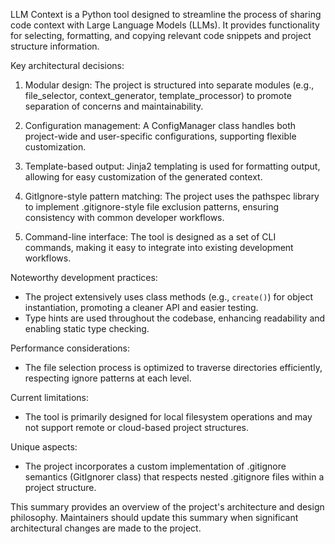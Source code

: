 LLM Context is a Python tool designed to streamline the process of sharing code context with Large Language Models (LLMs). It provides functionality for selecting, formatting, and copying relevant code snippets and project structure information.

Key architectural decisions:
1. Modular design: The project is structured into separate modules (e.g., file_selector, context_generator, template_processor) to promote separation of concerns and maintainability.

2. Configuration management: A ConfigManager class handles both project-wide and user-specific configurations, supporting flexible customization.

3. Template-based output: Jinja2 templating is used for formatting output, allowing for easy customization of the generated context.

4. GitIgnore-style pattern matching: The project uses the pathspec library to implement .gitignore-style file exclusion patterns, ensuring consistency with common developer workflows.

5. Command-line interface: The tool is designed as a set of CLI commands, making it easy to integrate into existing development workflows.

Noteworthy development practices:
- The project extensively uses class methods (e.g., `create()`) for object instantiation, promoting a cleaner API and easier testing.
- Type hints are used throughout the codebase, enhancing readability and enabling static type checking.

Performance considerations:
- The file selection process is optimized to traverse directories efficiently, respecting ignore patterns at each level.

Current limitations:
- The tool is primarily designed for local filesystem operations and may not support remote or cloud-based project structures.

Unique aspects:
- The project incorporates a custom implementation of .gitignore semantics (GitIgnorer class) that respects nested .gitignore files within a project structure.

This summary provides an overview of the project's architecture and design philosophy. Maintainers should update this summary when significant architectural changes are made to the project.